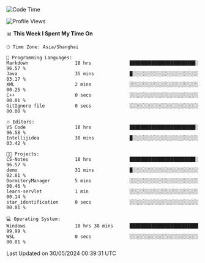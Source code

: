 <!--START_SECTION:waka-->
![Code Time](http://img.shields.io/badge/Code%20Time-1%2C728%20hrs%2030%20mins-blue)

![Profile Views](http://img.shields.io/badge/Profile%20Views-1-blue)

📊 **This Week I Spent My Time On** 

```text
🕑︎ Time Zone: Asia/Shanghai

💬 Programming Languages: 
Markdown                 18 hrs              ████████████████████████░   96.57 % 
Java                     35 mins             █░░░░░░░░░░░░░░░░░░░░░░░░   03.17 % 
XML                      2 mins              ░░░░░░░░░░░░░░░░░░░░░░░░░   00.25 % 
C++                      0 secs              ░░░░░░░░░░░░░░░░░░░░░░░░░   00.01 % 
GitIgnore file           0 secs              ░░░░░░░░░░░░░░░░░░░░░░░░░   00.00 % 

🔥 Editors: 
VS Code                  18 hrs              ████████████████████████░   96.58 % 
Intellijidea             38 mins             █░░░░░░░░░░░░░░░░░░░░░░░░   03.42 % 

🐱‍💻 Projects: 
CS-Notes                 18 hrs              ████████████████████████░   96.57 % 
demo                     31 mins             █░░░░░░░░░░░░░░░░░░░░░░░░   02.81 % 
DormitoryManager         5 mins              ░░░░░░░░░░░░░░░░░░░░░░░░░   00.46 % 
learn-servlet            1 min               ░░░░░░░░░░░░░░░░░░░░░░░░░   00.14 % 
star_identification      0 secs              ░░░░░░░░░░░░░░░░░░░░░░░░░   00.01 % 

💻 Operating System: 
Windows                  18 hrs 38 mins      █████████████████████████   99.99 % 
WSL                      0 secs              ░░░░░░░░░░░░░░░░░░░░░░░░░   00.01 % 
```


 Last Updated on 30/05/2024 00:39:31 UTC
<!--END_SECTION:waka-->